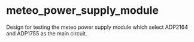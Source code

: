 # meteo_power_supply_module
Design for testing the meteo power supply module which select ADP2164 and ADP1755 as the main circuit.

